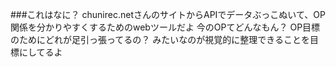 ###これはなに？
  chunirec.netさんのサイトからAPIでデータぶっこぬいて、OP関係を分かりやすくするためのwebツールだよ
  今のOPてどんなもん？
  OP目標のためにどれが足引っ張ってるの？
  みたいなのが視覚的に整理できることを目標にしてるよ
